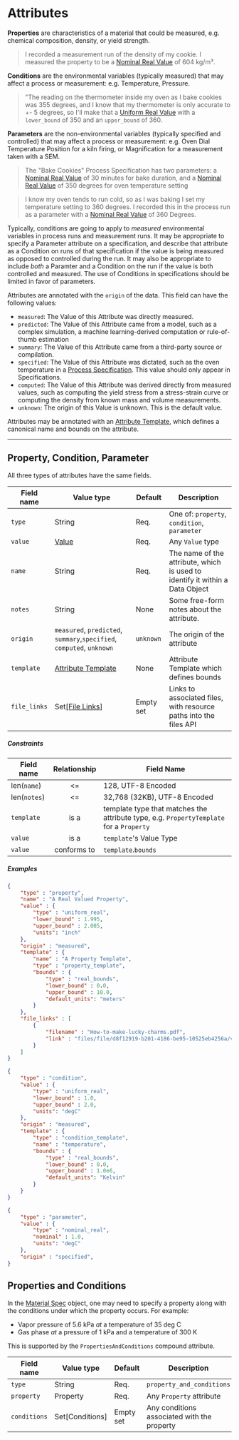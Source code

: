 # Attributes

**Properties** are characteristics of a material that could be measured, e.g. chemical composition, density, or yield strength.

> I recorded a measurement run of the density of my cookie.
I measured the property to be a [Nominal Real Value](../value-types/#nominal-real-value) of 604 kg/m³.

**Conditions** are the environmental variables (typically measured) that may affect a process or measurement: e.g. Temperature, Pressure.
>  "The reading on the thermometer inside my oven as I bake cookies was 355 degrees, and I know that my thermometer is only accurate to +- 5 degrees, so I'll make that a [Uniform Real Value](../value-types/#uniform-real-value) with a `lower_bound` of 350 and an `upper_bound` of 360.

**Parameters** are the non-environmental variables (typically specified and controlled) that may affect a process or measurement: e.g. Oven Dial Temperature Position for a kiln firing, or Magnification for a measurement taken with a SEM.
>  The "Bake Cookies" Process Specification has two parameters: a [Nominal Real Value](../value-types/#nominal-real-value) of 30 minutes for bake duration, and a [Nominal Real Value](../value-types/#nominal-real-value) of 350 degrees for oven temperature setting

> I know my oven tends to run cold, so as I was baking I set my temperature setting to 360 degrees.
I recorded this in the process run as a parameter with a [Nominal Real Value](../value-types/#nominal-real-value) of 360 Degrees.

Typically, conditions are going to apply to _measured_ environmental variables in process runs and measurement runs.
It may be appropriate to specify a Parameter attribute on a specification, and describe that attribute as a Condition on runs of that specification if the value is being measured as opposed to controlled during the run.
It may also be appropriate to include _both_ a Paramter and a Condition on the run if the value is both controlled and measured.
The use of Conditions in specifications should be limited in favor of parameters.

Attributes are annotated with the `origin` of the data.  This field can have the following values:
* `measured`: The Value of this Attribute was directly measured.
* `predicted`: The Value of this Attribute came from a model, such as a complex simulation, a machine learning-derived computation or rule-of-thumb estimation
* `summary`: The Value of this Attribute came from a third-party source or compilation.  
* `specified`: The Value of this Attribute was dictated, such as the oven temperature in a [Process Specification](../objects#process-specification).  This value should only appear in Specifications.
* `computed`: The Value of this Attribute was derived directly from measured values, such as computing the yield stress from a stress-strain curve or computing the density from known mass and volume measurements.
* `unknown`: The origin of this Value is unknown.  This is the default value.

Attributes may be annotated with an [Attribute Template](../attribute-templates), which defines a canonical name and bounds on the attribute.

---

## Property, Condition, Parameter

All three types of attributes have the same fields.

Field name   | Value type | Default | Description
-------------|------------|---------|-------------
`type`       | String     | Req.    | One of: `property`, `condition`, `parameter`
`value`      | [Value](../value-types) | Req. | Any `Value` type
`name`       | String    | Req. | The name of the attribute, which is used to identify it within a Data Object
`notes`      | String     | None | Some free-form notes about the attribute.
`origin`     | `measured`, `predicted`, `summary`,`specified`, `computed`, `unknown` | `unknown` | The origin of the attribute
`template`   | [Attribute Template](../attribute-templates) | None | Attribute Template which defines bounds
`file_links` | Set[\[File Links](../file-links)] | Empty set | Links to associated files, with resource paths into the files API

##### Constraints

Field name | Relationship | Field Name
-----------|:------------:|------------
len(`name`) | <=    | 128, UTF-8 Encoded
len(`notes`)  | <=    | 32,768 (32KB), UTF-8 Encoded
`template` | is a | template type that matches the attribute type, e.g. `PropertyTemplate` for a `Property`
`value`| is a | `template`'s Value Type
`value`| conforms to | `template`.`bounds`

##### Examples

```json
{
    "type" : "property",
    "name" : "A Real Valued Property",
    "value" : {
        "type" : "uniform_real",
        "lower_bound" : 1.995,
        "upper_bound" : 2.005,
        "units": "inch"
    },
    "origin" : "measured",
    "template" : {
        "name" : "A Property Template",
        "type" : "property_template",
        "bounds" : {
            "type" : "real_bounds",
            "lower_bound" : 0.0,
            "upper_bound" : 10.0,
            "default_units": "meters"
        }
    },
    "file_links" : [
        {
            "filename" : "How-to-make-lucky-charms.pdf",
            "link" : "files/file/d8f12919-b201-4186-be95-10525eb4256a/version/2"
        }
    ]
}
```

```json
{
    "type" : "condition",
    "value" : {
        "type" : "uniform_real",
        "lower_bound" : 1.0,
        "upper_bound" : 2.0,
        "units": "degC"
    },
    "origin" : "measured",
    "template" : {
        "type" : "condition_template",
        "name" : "temperature",
        "bounds" : {
            "type" : "real_bounds",
            "lower_bound" : 0.0,
            "upper_bound" : 1.0e6,
            "default_units": "Kelvin"
        }
    }
}
```

```json
{
    "type" : "parameter",
    "value" : {
        "type" : "nominal_real",
        "nominal" : 1.0,
        "units": "degC"
    },
    "origin" : "specified",
}
```

## Properties and Conditions

In the [Material Spec](../objects#material-specification) object,
one may need to specify a property along with the conditions under which the property occurs.
For example:

 - Vapor pressure of 5.6 kPa _at_ a temperature of 35 deg C
 - Gas phase _at_ a pressure of 1 kPa and a temperature of 300 K

This is supported by the `PropertiesAndConditions` compound attribute.

Field name   | Value type | Default | Description
-------------|------------|---------|-------------
`type`       | String     | Req.    | `property_and_conditions`
`property`   | Property   | Req.    | Any `Property` attribute
`conditions` | Set[Conditions] | Empty set | Any conditions associated with the property
